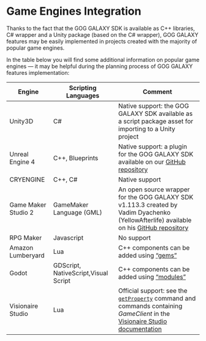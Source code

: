 # Game Engines Integration

Thanks to the fact that the GOG GALAXY SDK is available as C++ libraries, C# wrapper and a Unity package (based on the C# wrapper), GOG GALAXY features may be easily implemented in projects created with the majority of popular game engines.

In the table below you will find some additional information on popular game engines — it may be helpful during the planning process of GOG GALAXY features implementation:

| Engine              | Scripting Languages                  | Comment                                                      |
| ------------------- | ------------------------------------ | ------------------------------------------------------------ |
| Unity3D             | C#                                   | Native support: the GOG GALAXY SDK available as a script package asset for importing to a Unity project |
| Unreal Engine 4     | C++, Blueprints                      | Native support: a plugin for the GOG GALAXY SDK available on our [GitHub repository](https://github.com/gogcom/galaxy-ue4-oss-plugin) |
| CRYENGINE           | C++, C#                              | Native support                                               |
| Game Maker Studio 2 | GameMaker Language (GML)             | An open source wrapper for the GOG GALAXY SDK v1.113.3 created by Vadim Dyachenko (YellowAfterlife) available on his [GitHub repository](https://github.com/GameMakerDiscord/GOG.gml) |
| RPG Maker           | Javascript                           | No support                                                   |
| Amazon Lumberyard   | Lua                                  | C++ components can be added using [“gems”](https://docs.aws.amazon.com/lumberyard/latest/userguide/component-entity-system-pg-gems-code.html) |
| Godot               | GDScript, NativeScript,Visual Script | C++ components can be added using [“modules”](http://docs.godotengine.org/en/latest/development/cpp/custom_modules_in_cpp.html) |
| Visionaire Studio   | Lua                                  | Official support: see the [`getProperty`](https://wiki.visionaire-tracker.net/wiki/GetProperty) command and commands containing *GameClient* in the [Visionaire Studio documentation](https://wiki.visionaire-tracker.net/wiki/Player_Commands) |

